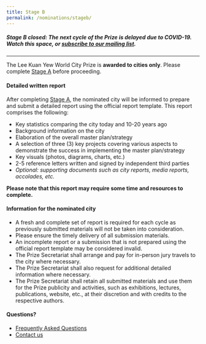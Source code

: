 ```yaml
---
title: Stage B
permalink: /nominations/stageb/
---
```


##### **Stage B closed:** The next cycle of the Prize is delayed due to COVID-19. Watch this space, or [subscribe to our mailing list](https://go.gov.sg/newsletter).

---

The Lee Kuan Yew World City Prize is **awarded to cities only**. Please complete [Stage A](/nominations/stagea) before proceeding.

#### **Detailed written report**

After completing [Stage A](//nominations/stagea), the nominated city will be informed to prepare and submit a detailed report using the official report template. This report comprises the following: 

- Key statistics comparing the city today and 10-20 years ago 
- Background information on the city 
- Elaboration of the overall master plan/strategy
- A selection of three (3) key projects covering various aspects to demonstrate the success in implementing the master plan/strategy 
- Key visuals (photos, diagrams, charts, etc.) 
- 2-5 reference letters written and signed by independent third parties
- *Optional: supporting documents such as city reports, media reports, accolades, etc.*

**Please note that this report may require some time and resources to complete.** 

#### **Information for the nominated city**

- A fresh and complete set of report is required for each cycle as previously submitted materials will not be taken into consideration. 
- Please ensure the timely delivery of all submission materials. 
- An incomplete report or a submission that is not prepared using the official report template may be considered invalid. 
- The Prize Secretariat shall arrange and pay for in-person jury travels to the city where necessary. 
- The Prize Secretariat shall also request for additional detailed information where necessary. 
- The Prize Secretariat shall retain all submitted materials and use them for the Prize publicity and activities, such as exhibitions, lectures, publications, website, etc., at their discretion and with credits to the respective authors. 

#### **Questions?**

- [Frequently Asked Questions](/faq/) 
- [Contact us](/contact-us/)
